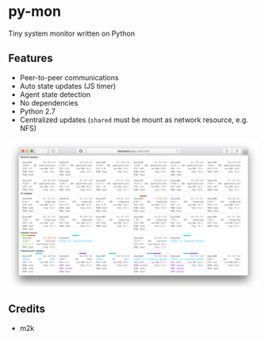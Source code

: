 # py-mon
Tiny system monitor written on Python

## Features

* Peer-to-peer communications
* Auto state updates (JS timer)
* Agent state detection
* No dependencies
* Python 2.7
* Сentralized updates (`shared` must be mount as network resource, e.g. NFS)

![Screenshot](https://raw.githubusercontent.com/m-2k/py-mon/master/pymon2.jpg)

## Credits
* m2k